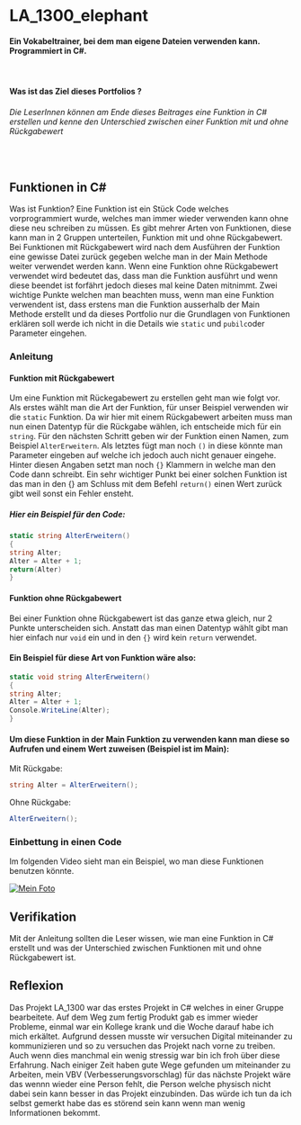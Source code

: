 # LA_1300_elephant
#### Ein Vokabeltrainer, bei dem man eigene Dateien verwenden kann. Programmiert in C#.
<br>

#### Was ist das Ziel dieses Portfolios ?
###### Die LeserInnen können am Ende dieses Beitrages eine Funktion in C# erstellen und kenne den Unterschied zwischen einer Funktion mit und ohne Rückgabewert
<br>

## Funktionen in C#
Was ist Funktion?
Eine Funktion ist ein Stück Code welches vorprogrammiert wurde, welches man immer wieder verwenden kann ohne diese neu schreiben zu müssen.
Es gibt mehrer Arten von Funktionen, diese kann man in 2 Gruppen unterteilen, Funktion mit und ohne Rückgabewert.
Bei Funktionen mit Rückgabewert wird nach dem Ausführen der Funktion eine gewisse Datei zurück gegeben welche man in der Main Methode weiter verwendet werden kann.
Wenn eine Funktion ohne Rückgabewert verwendet wird bedeutet das, dass man die Funktion ausführt und wenn diese beendet ist forfährt jedoch dieses mal keine Daten mitnimmt.
Zwei wichtige Punkte welchen man beachten muss, wenn man eine Funktion verwendent ist, dass erstens man die Funktion ausserhalb der Main Methode erstellt und da dieses Portfolio nur die Grundlagen von Funktionen erklären soll werde ich nicht in die Details wie ``static`` und ``pubilc``oder Parameter eingehen.


### Anleitung
#### Funktion mit Rückgabewert
Um eine Funktion mit Rückegabewert zu erstellen geht man wie folgt vor. Als erstes wählt man die Art der Funktion, für unser Beispiel verwenden wir die ``static`` Funktion. 
Da wir hier mit einem Rückgabewert arbeiten muss man nun einen Datentyp für die Rückgabe wählen, ich entscheide mich für ein ``string``. Für den nächsten Schritt geben wir der Funktion einen Namen, zum Beispiel ``AlterErweitern``. Als letztes fügt man noch ``()`` in diese könnte man Parameter eingeben auf welche ich jedoch auch nicht genauer eingehe.
Hinter diesen Angaben setzt man noch ``{}`` Klammern in welche man den Code dann schreibt. Ein sehr wichtiger Punkt bei einer solchen Funktion ist das man in den {} am Schluss mit dem Befehl ``return()`` einen Wert zurück gibt weil sonst ein Fehler ensteht.
##### Hier ein Beispiel für den Code:
```csharp
static string AlterErweitern() 
{
string Alter;
Alter = Alter + 1;
return(Alter)
}
```


#### Funktion ohne Rückgabewert
Bei einer Funktion ohne Rückgabewert ist das ganze etwa gleich, nur 2 Punkte unterscheiden sich. Anstatt das man einen Datentyp wählt gibt man hier einfach nur ``void`` ein und in den ``{}`` wird kein ``return`` verwendet.
#### Ein Beispiel für diese Art von Funktion wäre also:
```csharp
static void string AlterErweitern()
{
string Alter;
Alter = Alter + 1;
Console.WriteLine(Alter);
}
```
#### Um diese Funktion in der Main Funktion zu verwenden kann man diese so Aufrufen und einem Wert zuweisen (Beispiel ist im Main):
Mit Rückgabe:
```csharp
string Alter = AlterErweitern();
```
Ohne Rückgabe:
```csharp
AlterErweitern();

```





 
 ### Einbettung in einen Code
Im folgenden Video sieht man ein Beispiel, wo man diese Funktionen benutzen könnte.

[![Mein Foto](http://img.youtube.com/vi/i0y-RBSp8R0/0.jpg)](https://youtu.be/i0y-RBSp8R0)
<br>



## Verifikation
Mit der Anleitung sollten die Leser wissen, wie man eine Funktion in C# erstellt und was der Unterschied zwischen Funktionen mit und ohne Rückgabewert ist.


## Reflexion
Das Projekt LA_1300 war das erstes Projekt in C# welches in einer Gruppe bearbeitete. Auf dem Weg zum fertig Produkt gab es immer wieder Probleme, einmal war ein Kollege krank und die Woche darauf habe ich mich erkältet. Aufgrund dessen musste wir versuchen Digital miteinander zu kommunizieren und so zu versuchen das Projekt nach vorne zu treiben. Auch wenn dies manchmal ein wenig stressig war bin ich froh über diese Erfahrung. Nach einiger Zeit haben gute Wege gefunden um miteinander zu Arbeiten, mein VBV (Verbesserungsvorschlag) für das nächste Projekt wäre das wennn wieder eine Person fehlt, die Person welche physisch nicht dabei sein kann besser in das Projekt einzubinden. Das würde ich tun da ich selbst gemerkt habe das es störend sein kann wenn man wenig Informationen bekommt.
